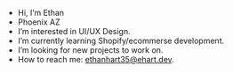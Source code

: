 - Hi, I’m Ethan
- Phoenix AZ
- I’m interested in UI/UX Design.
- I’m currently learning Shopify/ecommerse development.
- I’m looking for new projects to work on.
- How to reach me: ethanhart35@ehart.dev.

<!---
ethanhart35/ethanhart35 is a ✨ special ✨ repository because its `README.md` (this file) appears on your GitHub profile.
You can click the Preview link to take a look at your changes.
--->
